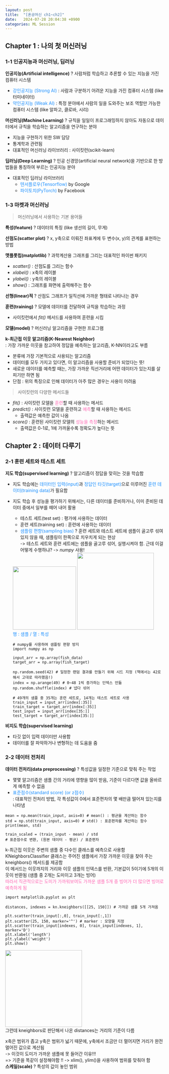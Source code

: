 ```yaml
---
layout: post
title:  "[혼공머신 ch1~ch2]"
date:   2024-07-28 20:04:38 +0900
categories: ML Session
---
```

## Chapter 1 : 나의 첫 머신러닝

### 1-1 인공지능과 머신러닝, 딥러닝
**인공지능(Artificial intelligence)** ? 사람처럼 학습하고 추론할 수 있는 지능을 가진 컴퓨터 시스템
- <font color='#1E90FF'>강인공지능 (Strong AI)</font> : 사람과 구분하기 어려운 지능을 가진 컴퓨터 시스템 
   (like 터미네이터)
 - <font color='#1E90FF'>약인공지능 (Weak AI)</font> : 특정 분야에서 사람의 일을 도와주는 보조 역할만 가능한 컴퓨터 시스템 
    (like 알파고, 클로바, 시리)

**머신러닝(Machine Learning)** ? 규칙을 일일이 프로그래밍하지 않아도 자동으로 데이터에서 규칙을 학습하는 알고리즘을 연구하는 분야
- 지능을 구현하기 위한 SW 담당
- 통계학과 관련됨
- 대표적인 머신러닝 라이브러리 : 사이킷런(scikit-learn)


**딥러닝(Deep Learning)** ? 인공 신경망(artificial neural network)을 기반으로 한 방법들을 통칭하여 부르는 인공지능 분야
- 대표적인 딥러닝 라이브러리
    - <font color='#1E90FF'>텐서플로우(Tensorflow)</font> by Google
    - <font color='#1E90FF'>파이토치(PyTorch)</font> by Facebook

### 1-3 마켓과 머신러닝

> 머신러닝에서 사용하는 기본 용어들

**특성(feature)** ? 데이터의 특징 (like 생선의 길이, 무게)

**산점도(scatter plot)** ? x, y축으로 이뤄진 좌표계에 두 변수(x, y)의 관계를 표현하는 방법

**맷플롯립(matplotlib)** ? 과학계산용 그래프를 그리는 대표적인 파이썬 패키지
- _scatter()_ : 산점도를 그리는 함수
- _xlabel()_ : x축의 레이블
- _ylabel()_ : y축의 레이블
- _show()_ : 그래프를 화면에 출력해주는 함수 

**선형(linear)적** ? 산점도 그래프가 일직선에 가까운 형태로 나타나는 경우

**훈련(training)** ? 모델에 데이터를 전달하여 규칙을 학습하는 과정
 - 사이킷런에서 _fit()_ 메서드를 사용하여 훈련을 시킴

**모델(model)** ? 머신러닝 알고리즘을 구현한 프로그램

**k-최근접 이웃 알고리즘(K-Nearest Neighbor)** <br/>
: 가장 가까운 이웃을 참고하여 정답을 예측하는 알고리즘, K-NN이라고도 부름
- 분류에 가장 기본적으로 사용되는 알고리즘
- 데이터를 모두 가지고 있다면, 이 알고리즘을 사용할 준비가 되었다는 뜻!
- 새로운 데이터를 예측할 때는, 가장 가까운 직선거리에 어떤 데이터가 있는지를 살피기만 하면 됨
- 단점 : 위의 특징으로 인해 데이터가 아주 많은 경우는 사용이 어려움


> 사이킷런의 다양한 메서드들

- _fit()_ : 사이킷런 모델을 <font color='#FF69B4'>훈련</font>할 때 사용하는 메서드 <br/>
- _predict()_ : 사이킷런 모델을 훈련하고 <font color='#FF69B4'>예측</font>할 때 사용하는 메서드<br/>
    - 출력값은 예측한 값이 나옴
- _score()_ : 훈련된 사이킷런 모델의 <font color='#FF69B4'>성능을 측정</font>하는 메서드
    - 출력값은 0-1로, 1에 가까울수록 정확도가 높다는 뜻
 

## Chapter 2 : 데이터 다루기

### 2-1 훈련 세트와 테스트 세트

**지도 학습(supervised learning)** ? 알고리즘이 정답을 맞히는 것을 학습함
 - 지도 학습에는 <font color='#1E90FF'>데이터인 입력(input)</font>과 <font color='#1E90FF'>정답인 타깃(target)</font>으로 이루어진 <font color='#1E90FF'>훈련 데이터(training data)</font>가 필요함
 - 지도 학습 후 성능을 평가하기 위해서는, 다른 데이터를 준비하거나, 이미 준비된 데이터 중에서 일부를 떼어 내어 활용
    - 테스트 세트(test set) : 평가에 사용하는 데이터 
    - 훈련 세트(training set) : 훈련에 사용하는 데이터 
    - <font color='#1E90FF'>샘플링 편향(sampling bias)</font> ? 훈련 세트와 테스트 세트에 샘플이 골고루 섞여있지 않을 때, 샘플링이 한쪽으로 치우치게 되는 현상<br/>
        -> 테스트 세트와 훈련 세트에는 샘플을 골고루 섞어, 실행시켜야 함. 근데 이걸 어떻게 수행하냐? -> _numpy_ 사용!

    <img width=200 src='https://github.com/user-attachments/assets/d20632b2-1e0d-4ae6-b149-f23a91685f3c' />
    <img width=243 src='https://github.com/user-attachments/assets/3a18276d-f061-40be-b80c-fb724e653bbd' /> <br/>
    <font color='#1E90FF'>행 : 샘플 / 열 : 특성</font>

    ```
    # numpy를 사용하여 샘플링 편향 방지
    import numpy as np

    input_arr = np.array(fish_data)
    target_arr = np.array(fish_target)

    np.random.seed(42) # 일정한 랜덤 결과를 만들기 위해 시드 지정 (책에서는 42로 해서 고대로 따라했음!)
    index = np.arange(49) # 0~48 1씩 증가하는 인덱스 만듦
    np.random.shuffle(index) # 냅다 섞어

    # 49개의 샘플 중 35개는 훈련 세트로, 14개는 테스트 세트로 사용
    train_input = input_arr[index[:35]]
    train_target = target_arr[index[:35]]
    test_input = input_arr[index[35:]]
    test_target = target_arr[index[35:]]
    ```


**비지도 학습(supervised learning)** 
- 타깃 없이 입력 데이터만 사용함
- 데이터를 잘 파악하거나 변형하는 데 도움을 줌


### 2-2 데이터 전처리
**데이터 전처리(data preprocessing)** ? 특성값을 일정한 기준으로 맞춰 주는 작업
- 몇몇 알고리즘은 샘플 간의 거리에 영향을 많이 받음, 기준이 다르다면 값을 올바르게 예측할 수 없음
- <font color='#1E90FF'>표준점수(standard score) (or z점수)</font> <br/>
  : 대표적인 전처리 방법, 각 특성값이 0에서 표준편차의 몇 배만큼 떨어져 있는지를 나타냄

```
mean = np.mean(train_input, axis=0) # mean() : 평균을 계산하는 함수
std = np.std(train_input, axis=0) # std() : 표준편차를 계산하는 함수
print(mean, std)

train_scaled = (train_input - mean) / std 
# 표준점수로 변환, (원본 데이터 - 평균) / 표준편차
```

k-최근접 이웃은 주변의 샘플 중 다수인 클래스를 예측으로 사용함 <br/>
KNeighborsClassifier 클래스는 주어진 샘플에서 가장 가까운 이웃을 찾아 주는 kneighbors() 메서드를 제공함 <br/>
이 메서드는 이웃까지의 거리와 이웃 샘플의 인덱스를 반환, 기본값이 5이기에 5개의 이웃이 반환됨 (샘플 중 2개는 도미이고 3개는 빙어) <br/>
<font color='#FF69B4'>따라서 직관적으로는 도미가 가까워보여도 가까운 샘플 5개 중 빙어가 더 많으면 빙어로 예측하게 됨 </font>

```
import matplotlib.pyplot as plt

distances, indexes = kn.kneighbors([[25, 150]]) # 가까운 샘플 5개 가져옴

plt.scatter(train_input[:,0], train_input[:,1])
plt.scatter(25, 150, marker='^') # marker : 모양을 지정
plt.scatter(train_input[indexes, 0], train_input[indexes, 1], marker='D')
plt.xlabel('length')
plt.ylabel('weight')
plt.show()
```

 <img width=243 src='https://github.com/user-attachments/assets/f43bf1ec-1118-4355-96a0-6476467e1a12' /> <br/>
그런데 kneighbors로 판단해서 나온 distances는 거리의 기준이 다름  <br/>

x축은 범위가 좁고 y축은 범위가 넓기 때문에, y축에서 조금만 더 멀어지면 거리가 완전 멀어진 값으로 계산됨  <br/>
    -> 이것이 도미가 가까운 샘플에 못 들어간 이유!!! <br/>
     => 기준을 똑같이 설정해야함 !! -> xlim(), ylim()을 사용하여 범위를 맞춰야 함 <br/>
**스케일(scale)** ? 특성의 값이 놓인 범위